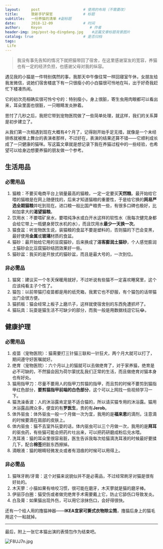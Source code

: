 ```yaml
---
layout:     post                    # 使用的布局（不需要改）
title:      致新手铲屎官              # 标题 
subtitle:   一份养猫的清单 #副标题
date:       2018-12-09              # 时间
author:     Keyon                      # 作者
header-img: img/post-bg-dingdang.jpg    #这篇文章标题背景图片
catalog: true                       # 是否归档
tags:
 Life
---
```


> 我没有事先告知的情况下就把猫带回了宿舍，在这里感谢室友的宽容，养猫也有一定的经济负担，也感谢父母对我的纵容。

遇见我的小猫是一件特别偶然的事，我那天中午像往常一样回寝室午休，女朋友给我发微信，说她们宿舍楼底下有一只很瘦小的小白猫很可怜地在叫，出于好奇我赶忙下楼凑热闹。

它的初次亮相确实很可怜兮兮的：特别瘦小，身上很脏，寄生虫用肉眼都可以看出来，耳朵里面也很脏，一只眼睛发炎肿着。

思忖了几秒之后，我把它带到宠物医院做了一些简单处理，就这样，我们的关系算是初步建立了。

从我们第一次相遇到现在大概有4个月了，记得刚开始手足无措，就像是一个未经排练就被推上舞台的表演者那样，不过好在，表演的结果还算不错——它顺利成长成了一只健康的猫咪。写这篇文章就是想记录下我在养猫过程中的一些经验，也希望可以给身边想要养猫的朋友做一个参考。

## 生活用品
### 必需用品
1. 猫粮：不要买电商平台上销量最高的猫粮，一定一定要买**天然粮**。最开始给它喂的猫粮是在网上随便找的，后来才知道猫粮的重要性，于是给它换的**网易严选全期猫粮**并吃到现在。进口粮一般比国产粮贵一些，有很多口碑也极好，比如加拿大的**渴望猫粮**。
2. 饮用水：不要喂矿泉水，要喂纯净水或白开水这样的软性水（我每次健完身都会给它带上一瓶健身房饮水机的水），而且饮用水**最少一天换一次**。
3. 猫食盆：听宠物医生说，装猫粮的食盆不要是塑料的，否则猫的下巴会变黑，最好使用**金属**或**玻璃**材质的食盆。
4. 猫砂：最开始给它用的豆腐猫砂，后来换成了**洁客膨润土猫砂**，个人感觉膨润土猫砂会比豆腐猫砂结团效果好一些。
5. 猫砂盆：我买的是开放式的猫砂盆，而且是最大号的，一次到位。

### 非必需品
1. 猫窝：建议买一个冬天保暖用就好，不过听说有些猫不一定喜欢睡窝里，这个应该纯看主子个性了。
2. 猫包：以前带猫打疫苗都是用的纸壳箱，我累它也不舒服，有个猫包的话带猫出门会很方便。
3. 猫抓板：猫会经常上板子上磨爪子，这样就使宿舍别的东西免遭抓坏了。
4. 猫玩具：玩耍是猫生活不可缺少的部分，而我一般是用数据线逗它玩😂。

## 健康护理
### 必需用品
1. 疫苗（宠物医院）：猫需要打三针猫三联和一针狂犬，两个月大就可以打了，期间遵守好医嘱就好。
2. 绝育（宠物医院）：六个月以上的猫就可以去做绝育了，对于家养猫，绝育是必不可缺的，不然猫会因为荷尔蒙扰乱我们正常的生活，而且做绝育对猫本身也有好处。
3. 猫用指甲刀：尽量不要用人的指甲刀剪猫的指甲，而且剪的时候不要剪到猫指甲红色部分，**要剪猫指甲前端的白色部分**，这个可以上网找一些视频学习一下。
4. 猫洗澡香波：人的沐浴露肯定是不适合猫的，所以请买猫专用的沐浴露。猫用沐浴露品牌众多，便宜的有**罗医生**，贵的有**Jerob**。
5. 体外驱虫：体外驱虫一般一个月做一次为宜，我用的是**福来恩**的滴剂，注意滴的时候要滴在肩部的皮肤上。
6. 体内驱虫：猫不去室外玩耍的话，体内驱虫可以三个月做一次，我用的是**拜耳**的驱虫药，有些猫可能会把药片吐出来，可以把药研磨成粉后兑水喂。
7. 洗耳液：猫的耳朵里很容易脏，医生告诉我每次给猫滴洗耳液的时候最好要揉几下，配合**棉签**把脏东西擦掉。
8. 滴眼液：猫的眼睛轻微发炎或者有泪痕的时候可以用得上。

### 非必需品
1. 猫咪牙刷/牙膏：这个对猫来说貌似并不是必需品，不过经常刷牙对猫是很有好处的。
2. 木天蓼：小猫如果有啃咬习惯，很可能在磨牙，木天蓼就是猫的磨牙棒。
3. 伊丽莎白圈：猫受伤或者做完绝育手术需要戴上它，防止它舔伤口导致发炎。
4. 白及膏：如果猫出现外伤，可以用它涂抹伤口，会好得很快。

还有一个给人用的撸猫神器——**IKEA宜家可撕式衣物除尘筒**，撸猫后身上的猫毛用这个一粘就掉。

---

最后，附上一张它本猫出演的表情包作为结束吧。

![F8UJ7n.jpg](https://s1.ax1x.com/2018/12/09/F8UJ7n.jpg)